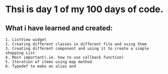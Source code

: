 # Thsi is day 1 of my 100 days of code.
## What i have learned and created:
    1. ListView widget
    2. Creating different classes in different file and using them
    3. Creating different component and using it to create a simple shopping List
    4. Most important(.ie. how to use callback function)
    5. Iteration of items using map method
    6. Typedef to make an alias and 
